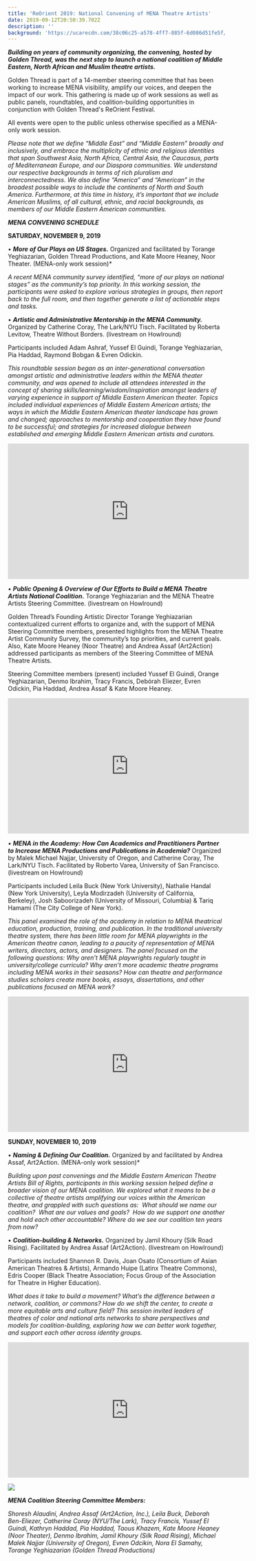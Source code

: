 ```yaml
---
title: 'ReOrient 2019: National Convening of MENA Theatre Artists'
date: 2019-09-12T20:50:39.702Z
description: ''
background: 'https://ucarecdn.com/38c06c25-a578-4ff7-885f-6d086d51fe5f/'
---
```

_**Building on years of community organizing, the convening, hosted by Golden Thread, was the next step to launch a national coalition of Middle Eastern, North African and Muslim theatre artists.**_ 

Golden Thread is part of a 14-member steering committee that has been working to increase MENA visibility, amplify our voices, and deepen the impact of our work. This gathering is made up of work sessions as well as public panels, roundtables, and coalition-building opportunities in conjunction with Golden Thread's ReOrient Festival. 

All events were open to the public unless otherwise specified as a MENA-only work session. 

_Please note that we define “Middle East” and “Middle Eastern” broadly and inclusively, and embrace the multiplicity of ethnic and religious identities that span Southwest Asia, North Africa, Central Asia, the Caucasus, parts of Mediterranean Europe, and our Diaspora communities. We understand our respective backgrounds in terms of rich pluralism and interconnectedness. We also define “America” and “American” in the broadest possible ways to include the continents of North and South America. Furthermore, at this time in history, it’s important that we include American Muslims, of all cultural, ethnic, and racial backgrounds, as members of our Middle Eastern American communities._

_**MENA CONVENING SCHEDULE**_

**SATURDAY, NOVEMBER 9, 2019**

•	_**More of Our Plays on US Stages.**_ Organized and facilitated by Torange Yeghiazarian, Golden Thread Productions, and Kate Moore Heaney, Noor Theater. (MENA-only work session)*

_A recent MENA community survey identified, “more of our plays on national stages” as the community’s top priority. In this working session, the participants were asked to explore various strategies in groups, then report back to the full room, and then together generate a list of actionable steps and tasks._

•	_**Artistic and Administrative Mentorship in the MENA Community.**_ Organized by Catherine Coray, The Lark/NYU Tisch. Facilitated by Roberta Levitow, Theatre Without Borders. (livestream on Howlround)

Participants included Adam Ashraf, Yussef El Guindi, Torange Yeghiazarian, Pia Haddad, Raymond Bobgan & Evren Odickin.

_This roundtable session began as an inter-generational conversation amongst artistic and administrative leaders within the MENA theater community, and was opened to include all attendees interested in the concept of sharing skills/learning/wisdom/inspiration amongst leaders of varying experience in support of Middle Eastern American theater. Topics included individual experiences of Middle Eastern American artists; the ways in which the Middle Eastern American theater landscape has grown and changed; approaches to mentorship and cooperation they have found to be successful; and strategies for increased dialogue between established and emerging Middle Eastern American artists and curators._

<iframe width="560" height="315" src="https://www.youtube.com/embed/v0eGZuOnW3I" frameborder="0" allow="accelerometer; autoplay; encrypted-media; gyroscope; picture-in-picture" allowfullscreen></iframe>

•	_**Public Opening & Overview of Our Efforts to Build a MENA Theatre Artists National Coalition.**_ Torange Yeghiazarian and the MENA Theatre Artists Steering Committee. (livestream on Howlround)

Golden Thread’s Founding Artistic Director Torange Yeghiazarian contextualized current efforts to organize and, with the support of MENA Steering Committee members, presented highlights from the MENA Theatre Artist Community Survey, the community’s top priorities, and current goals. Also, Kate Moore Heaney (Noor Theatre) and Andrea Assaf (Art2Action) addressed participants as members of the Steering Committee of MENA Theatre Artists.

Steering Committee members (present) included Yussef El Guindi, Orange Yeghiazarian, Denmo Ibrahim, Tracy Francis, Debórah Eliezer, Evren Odickin, Pia Haddad, Andrea Assaf & Kate Moore Heaney. 

<iframe width="560" height="315" src="https://www.youtube.com/embed/qbHdQs8tgAI" frameborder="0" allow="accelerometer; autoplay; encrypted-media; gyroscope; picture-in-picture" allowfullscreen></iframe>

•	_**MENA in the Academy: How Can Academics and Practitioners Partner to Increase MENA Productions and Publications in Academia?**_ Organized by Malek Michael Najjar, University of Oregon, and Catherine Coray, The Lark/NYU Tisch. Facilitated by Roberto Varea, University of San Francisco. (livestream on Howlround)

Participants included Leila Buck (New York University), Nathalie Handal (New York University), Leyla Modirzadeh (University of California, Berkeley), Josh Saboorizadeh (University of Missouri, Columbia) & Tariq Hamami (The City College of New York).

_This panel examined the role of the academy in relation to MENA theatrical education, production, training, and publication. In the traditional university theatre system, there has been little room for MENA playwrights in the American theatre canon, leading to a paucity of representation of MENA writers, directors, actors, and designers. The panel focused on the following questions: Why aren’t MENA playwrights regularly taught in university/college curricula? Why aren’t more academic theatre programs including MENA works in their seasons? How can theatre and performance studies scholars create more books, essays, dissertations, and other publications focused on MENA work?_

<iframe width="560" height="315" src="https://www.youtube.com/embed/mTiGirZej-Q" frameborder="0" allow="accelerometer; autoplay; encrypted-media; gyroscope; picture-in-picture" allowfullscreen></iframe> 

**SUNDAY, NOVEMBER 10, 2019**

•	_**Naming & Defining Our Coalition.**_ Organized by and facilitated by Andrea Assaf, Art2Action. (MENA-only work session)*

_Building upon past convenings and the Middle Eastern American Theatre Artists Bill of Rights, participants in this working session helped define a broader vision of our MENA coalition. We explored what it means to be a collective of theatre artists amplifying our voices within the American theatre, and grappled with such questions as:  What should we name our coalition?  What are our values and goals?  How do we support one another and hold each other accountable? Where do we see our coalition ten years from now?_

•	_**Coalition-building & Networks.**_ Organized by Jamil Khoury (Silk Road Rising). Facilitated by Andrea Assaf (Art2Action). (livestream on Howlround)

Participants included Shannon R. Davis, Joan Osato (Consortium of Asian American Theatres & Artists), Armando Huipe (Latinx Theatre Commons), Edris Cooper (Black Theatre Association; Focus Group of the Association for Theatre in Higher Education).

_What does it take to build a movement? What’s the difference between a network, coalition, or commons?  How do we shift the center, to create a more equitable arts and culture field?  This session invited leaders of theatres of color and national arts networks to share perspectives and models for coalition-building, exploring how we can better work together, and support each other across identity groups._

<iframe width="560" height="315" src="https://www.youtube.com/embed/3fmylJX30_o" frameborder="0" allow="accelerometer; autoplay; encrypted-media; gyroscope; picture-in-picture" allowfullscreen></iframe>

![](https://ucarecdn.com/e9dd4c4b-fb0b-4f87-93fd-7bd01cd476ce/)

_**MENA Coalition Steering Committee Members:**_

_Shoresh Alaudini, Andrea Assaf (Art2Action, Inc.), Leila Buck, Deborah Ben-Eliezer, Catherine Coray (NYU/The Lark), Tracy Francis, Yussef El Guindi, Kathryn Haddad, Pia Haddad, Taous Khazem, Kate Moore Heaney (Noor Theater), Denmo Ibrahim, Jamil Khoury (Silk Road Rising), Michael Malek Najjar (University of Oregon), Evren Odcikin, Nora El Samahy, Torange Yeghiazarian (Golden Thread Productions)_
